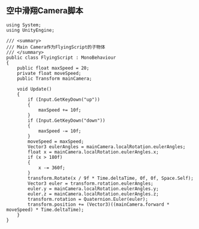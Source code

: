 ## 空中滑翔Camera脚本 ##
	using System;
	using UnityEngine;
	
	/// <summary>
	/// Main Camera作为FlyingScript的子物体
	/// </summary>
	public class FlyingScript : MonoBehaviour
	{
	    public float maxSpeed = 20;
	    private float moveSpeed;
	    public Transform mainCamera;
	
	    void Update()
	    {
	        if (Input.GetKeyDown("up"))
	        {
	            maxSpeed += 10f;
	        }
	        if (Input.GetKeyDown("down"))
	        {
	            maxSpeed -= 10f;
	        }
	        moveSpeed = maxSpeed;
	        Vector3 eulerAngles = mainCamera.localRotation.eulerAngles;
	        float x = mainCamera.localRotation.eulerAngles.x;
	        if (x > 180f)
	        {
	            x -= 360f;
	        }
	        transform.Rotate(x / 9f * Time.deltaTime, 0f, 0f, Space.Self);
	        Vector3 euler = transform.rotation.eulerAngles;
	        euler.y = mainCamera.localRotation.eulerAngles.y;
	        euler.z = mainCamera.localRotation.eulerAngles.z;
	        transform.rotation = Quaternion.Euler(euler);
	        transform.position += (Vector3)((mainCamera.forward * moveSpeed) * Time.deltaTime);
	    }
	}

